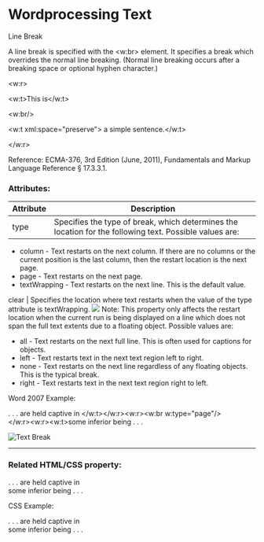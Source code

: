 # Wordprocessing Text

Line Break

A line break is specified with the <w:br> element. It specifies a break which overrides the normal line breaking. (Normal line breaking occurs after a breaking space or optional hyphen character.)

<w:r>

<w:t>This is</w:t>

<w:br/>

<w:t xml:space="preserve"> a simple sentence.</w:t>

</w:r>

Reference: ECMA-376, 3rd Edition (June, 2011), Fundamentals and Markup Language Reference § 17.3.3.1.

### Attributes:

| Attribute | Description                                                                                             |
| --------- | ------------------------------------------------------------------------------------------------------- |
| type      | Specifies the type of break, which determines the location for the following text. Possible values are: |

- column - Text restarts on the next column. If there are no columns or the current position is the last column, then the restart location is the next page.
- page - Text restarts on the next page.
- textWrapping - Text restarts on the next line. This is the default value.

clear | Specifies the location where text restarts when the value of the type attribute is textWrapping. ![](images/note.png) Note: This property only affects the restart location when the current run is being displayed on a line which does not span the full text extents due to a floating object. Possible values are:

- all - Text restarts on the next full line. This is often used for captions for objects.
- left - Text restarts text in the next text region left to right.
- none - Text restarts on the next line regardless of any floating objects. This is the typical break.
- right - Text restarts text in the next text region right to left.

Word 2007 Example:

. . . are held captive in </w:t></w:r><w:r><w:br w:type="page"/>  
</w:r><w:r><w:t>some inferior being . . .

![Text Break](images\wp-textBreak-1.gif)

---

### Related HTML/CSS property:

. . . are held captive in <br /> some inferior being . . .

CSS Example:

. . . are held captive in  
some inferior being . . .
